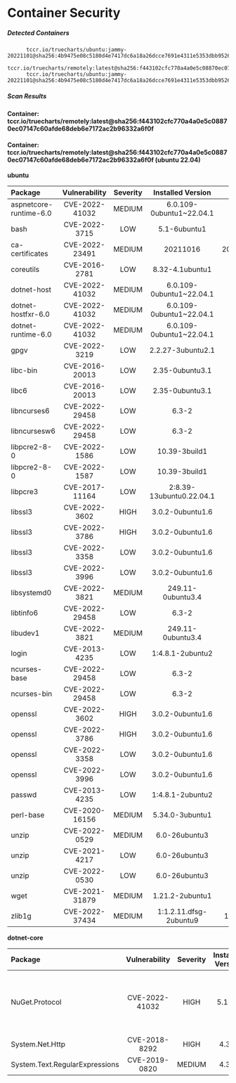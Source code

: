 # Container Security

##### Detected Containers

          tccr.io/truecharts/ubuntu:jammy-20221101@sha256:4b9475e08c5180d4e7417dc6a18a26dcce7691e4311e5353dbb952645c5ff43f
          tccr.io/truecharts/remotely:latest@sha256:f443102cfc770a4a0e5c08870ec07147c60afde68deb6e7172ac2b96332a6f0f
          tccr.io/truecharts/ubuntu:jammy-20221101@sha256:4b9475e08c5180d4e7417dc6a18a26dcce7691e4311e5353dbb952645c5ff43f

##### Scan Results

**Container: tccr.io/truecharts/remotely:latest@sha256:f443102cfc770a4a0e5c08870ec07147c60afde68deb6e7172ac2b96332a6f0f**

#### Container: tccr.io/truecharts/remotely:latest@sha256:f443102cfc770a4a0e5c08870ec07147c60afde68deb6e7172ac2b96332a6f0f (ubuntu 22.04)
    

**ubuntu**

      
| Package         |    Vulnerability   |   Severity  |  Installed Version | Fixed Version |
|:----------------|:------------------:|:-----------:|:------------------:|:-------------:|
| aspnetcore-runtime-6.0         |    CVE-2022-41032   |   MEDIUM  |  6.0.109-0ubuntu1~22.04.1 | 6.0.110-0ubuntu1~22.04.1 |
| bash         |    CVE-2022-3715   |   LOW  |  5.1-6ubuntu1 |  |
| ca-certificates         |    CVE-2022-23491   |   MEDIUM  |  20211016 | 20211016ubuntu0.22.04.1 |
| coreutils         |    CVE-2016-2781   |   LOW  |  8.32-4.1ubuntu1 |  |
| dotnet-host         |    CVE-2022-41032   |   MEDIUM  |  6.0.109-0ubuntu1~22.04.1 | 6.0.110-0ubuntu1~22.04.1 |
| dotnet-hostfxr-6.0         |    CVE-2022-41032   |   MEDIUM  |  6.0.109-0ubuntu1~22.04.1 | 6.0.110-0ubuntu1~22.04.1 |
| dotnet-runtime-6.0         |    CVE-2022-41032   |   MEDIUM  |  6.0.109-0ubuntu1~22.04.1 | 6.0.110-0ubuntu1~22.04.1 |
| gpgv         |    CVE-2022-3219   |   LOW  |  2.2.27-3ubuntu2.1 |  |
| libc-bin         |    CVE-2016-20013   |   LOW  |  2.35-0ubuntu3.1 |  |
| libc6         |    CVE-2016-20013   |   LOW  |  2.35-0ubuntu3.1 |  |
| libncurses6         |    CVE-2022-29458   |   LOW  |  6.3-2 |  |
| libncursesw6         |    CVE-2022-29458   |   LOW  |  6.3-2 |  |
| libpcre2-8-0         |    CVE-2022-1586   |   LOW  |  10.39-3build1 | 10.39-3ubuntu0.1 |
| libpcre2-8-0         |    CVE-2022-1587   |   LOW  |  10.39-3build1 | 10.39-3ubuntu0.1 |
| libpcre3         |    CVE-2017-11164   |   LOW  |  2:8.39-13ubuntu0.22.04.1 |  |
| libssl3         |    CVE-2022-3602   |   HIGH  |  3.0.2-0ubuntu1.6 | 3.0.2-0ubuntu1.7 |
| libssl3         |    CVE-2022-3786   |   HIGH  |  3.0.2-0ubuntu1.6 | 3.0.2-0ubuntu1.7 |
| libssl3         |    CVE-2022-3358   |   LOW  |  3.0.2-0ubuntu1.6 | 3.0.2-0ubuntu1.7 |
| libssl3         |    CVE-2022-3996   |   LOW  |  3.0.2-0ubuntu1.6 |  |
| libsystemd0         |    CVE-2022-3821   |   MEDIUM  |  249.11-0ubuntu3.4 |  |
| libtinfo6         |    CVE-2022-29458   |   LOW  |  6.3-2 |  |
| libudev1         |    CVE-2022-3821   |   MEDIUM  |  249.11-0ubuntu3.4 |  |
| login         |    CVE-2013-4235   |   LOW  |  1:4.8.1-2ubuntu2 | 1:4.8.1-2ubuntu2.1 |
| ncurses-base         |    CVE-2022-29458   |   LOW  |  6.3-2 |  |
| ncurses-bin         |    CVE-2022-29458   |   LOW  |  6.3-2 |  |
| openssl         |    CVE-2022-3602   |   HIGH  |  3.0.2-0ubuntu1.6 | 3.0.2-0ubuntu1.7 |
| openssl         |    CVE-2022-3786   |   HIGH  |  3.0.2-0ubuntu1.6 | 3.0.2-0ubuntu1.7 |
| openssl         |    CVE-2022-3358   |   LOW  |  3.0.2-0ubuntu1.6 | 3.0.2-0ubuntu1.7 |
| openssl         |    CVE-2022-3996   |   LOW  |  3.0.2-0ubuntu1.6 |  |
| passwd         |    CVE-2013-4235   |   LOW  |  1:4.8.1-2ubuntu2 | 1:4.8.1-2ubuntu2.1 |
| perl-base         |    CVE-2020-16156   |   MEDIUM  |  5.34.0-3ubuntu1 | 5.34.0-3ubuntu1.1 |
| unzip         |    CVE-2022-0529   |   MEDIUM  |  6.0-26ubuntu3 | 6.0-26ubuntu3.1 |
| unzip         |    CVE-2021-4217   |   LOW  |  6.0-26ubuntu3 | 6.0-26ubuntu3.1 |
| unzip         |    CVE-2022-0530   |   LOW  |  6.0-26ubuntu3 | 6.0-26ubuntu3.1 |
| wget         |    CVE-2021-31879   |   MEDIUM  |  1.21.2-2ubuntu1 |  |
| zlib1g         |    CVE-2022-37434   |   MEDIUM  |  1:1.2.11.dfsg-2ubuntu9 | 1:1.2.11.dfsg-2ubuntu9.2 |

**dotnet-core**

      
| Package         |    Vulnerability   |   Severity  |  Installed Version | Fixed Version |
|:----------------|:------------------:|:-----------:|:------------------:|:-------------:|
| NuGet.Protocol         |    CVE-2022-41032   |   HIGH  |  5.11.0 | 6.3.1, 6.2.2, 6.0.3, 5.11.3, 5.9.3, 5.7.3, 4.9.6 |
| System.Net.Http         |    CVE-2018-8292   |   HIGH  |  4.3.0 | 4.3.4 |
| System.Text.RegularExpressions         |    CVE-2019-0820   |   MEDIUM  |  4.3.0 | 4.3.1 |


